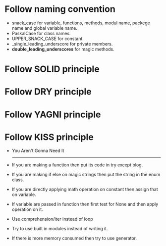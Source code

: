 # Follow naming convention 
- snack_case for variable, functions, methods, modul name, packege name and global variable name.
- PaskalCase for class names.
- UPPER_SNACK_CASE for constant.
- _single_leading_underscore for private members.
- __double_leading_underscores__ for magic methods.
# Follow SOLID principle
# Follow DRY principle
# Follow YAGNI principle
# Follow KISS principle
- You Aren't Gonna Need It
  
  ---
 - If you are making a function then put its code in try except blog.
 - If you are making if else on magic strings then put the string in the enum class.
 - If you are directly applying math operation on constant then assign that on variable.
 - If variable are passed in function then first test for None and then apply operation on it.
 - Use comprehension/iter instead of loop
 - Try to use built in modules instead of writing it.
 - If there is more memory consumed then try to use generator.